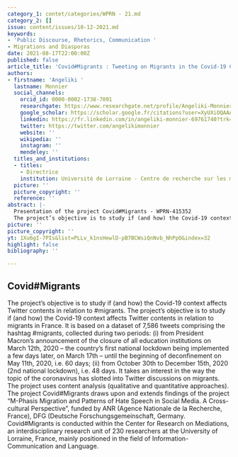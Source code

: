 ```yaml
---
category_1: contet/categories/WPRN - 21.md
category_2: []
issue: content/issues/10-12-2021.md
keywords:
- 'Public Discourse, Rhetorics, Communication '
- Migrations and Diasporas
date: 2021-08-17T22:00:00Z
published: false
article_title: 'Covid#Migrants : Tweeting on Migrants in the Covid-19 Context'
authors:
- firstname: 'Angeliki '
  lastname: Monnier
  social_channels:
    orcid_id: 0000-0002-1738-7091
    researchgate: https://www.researchgate.net/profile/Angeliki-Monnier
    google_scholar: https://scholar.google.fr/citations?user=XyUXiOQAAAAJ&hl=fr
    linkedin: https://fr.linkedin.com/in/angeliki-monnier-69761740?trk=author_mini-profile_title
    twitter: https://twitter.com/angelikimonnier
    website: ''
    wikipedia: ''
    instagram: ''
    mendeley: ''
  titles_and_institutions:
  - titles:
    - Directrice
    institution: Université de Lorraine - Centre de recherche sur les médiations
  picture: ''
  picture_copyright: ''
  reference: ''
abstract: |-
  Presentation of the project Covid#Migrants - WPRN-415352
  The project’s objective is to study if (and how) the Covid-19 context affects Twitter contents in relation to #migrants.The project’s objective is to study if (and how) the Covid-19 context affects Twitter contents in relation to migrants in France. It is based on a dataset of 7,586 tweets comprising the hashtag #migrants, collected during two periods: (i) from President Macron’s announcement of the closure of all education institutions on March 12th, 2020 – the country’s first national lockdown being implemented a few days later, on March 17th – until the beginning of deconfinement on May 11th, 2020, i.e. 60 days; (ii) from October 30th to December 15th, 2020 (2nd national lockdown), i.e. 48 days. It takes an interest in the way the topic of the coronavirus has slotted into Twitter discussions on migrants. The project uses content analysis (qualitative and quantitative approaches).
picture: ''
picture_copyright: ''
yt: 1Xu6gI-7PIs&list=PLLv_k1nsHewlD-pB7BCWsiQnNvb_NhPpO&index=32
highlight: false
bibliography: ''

---
```

## Covid#Migrants

The project’s objective is to study if (and how) the Covid-19 context affects Twitter contents in relation to #migrants. The project’s objective is to study if (and how) the Covid-19 context affects Twitter contents in relation to migrants in France. It is based on a dataset of 7,586 tweets comprising the hashtag #migrants, collected during two periods: (i) from President Macron’s announcement of the closure of all education institutions on March 12th, 2020 – the country’s first national lockdown being implemented a few days later, on March 17th – until the beginning of deconfinement on May 11th, 2020, i.e. 60 days; (ii) from October 30th to December 15th, 2020 (2nd national lockdown), i.e. 48 days. It takes an interest in the way the topic of the coronavirus has slotted into Twitter discussions on migrants. The project uses content analysis (qualitative and quantitative approaches). The project Covid#Migrants draws upon and extends findings of the project “M-Phasis Migration and Patterns of Hate Speech in Social Media. A Cross-cultural Perspective”, funded by ANR (Agence Nationale de la Recherche, France), DFG (Deutsche Forschungsgemeinschaft, Germany. Covid#Migrants is conducted within the Center for Research on Mediations, an interdisciplinary research unit of 230 researchers at the University of Lorraine, France, mainly positioned in the field of Information-Communication and Language.

<Youtube yt="1Xu6gI-7PIs&list=PLLv_k1nsHewlD-pB7BCWsiQnNvb_NhPpO&index=32" caption ="#WPRN21 presentation AM3"></Youtube>